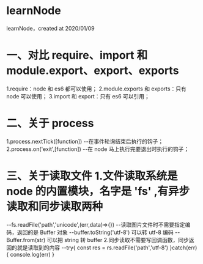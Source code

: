 # learnNode

learnNode，created at 2020/01/09

# 一、对比 require、import 和 module.export、export、exports

1.require：node 和 es6 都可以使用；
2.module.exports 和 exports：只有 node 可以使用；
3.import 和 export：只有 es6 可以引用；

# 二、关于 process

1.process.nextTick([function]) --在事件轮询结束后执行的钩子；
2.process.on('exit',[function]) --在 node 马上执行完要退出时执行的钩子；

# 三、关于读取文件 1.文件读取系统是 node 的内置模块，名字是 'fs' ,有异步读取和同步读取两种

--fs.readFile('path','unicode',(err,data)=>{})
--读取图片文件时不需要指定编码，返回的是 Buffer 对象
--buffer.toString('utf-8') 可以转 utf-8 编码
--Buffer.from(str) 可以把 string 转 buffer 2.同步读取不需要写回调函数，同步返回的就是读取到的内容
--try{
const res = rs.readFile('path','utf-8')
}catch(err){
console.log(err)
}
